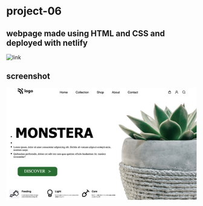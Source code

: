 # project-06

## webpage made using HTML and CSS and deployed with netlify

![link](https://project-06.netlify.app)
## screenshot
![](./final%20code.png)
